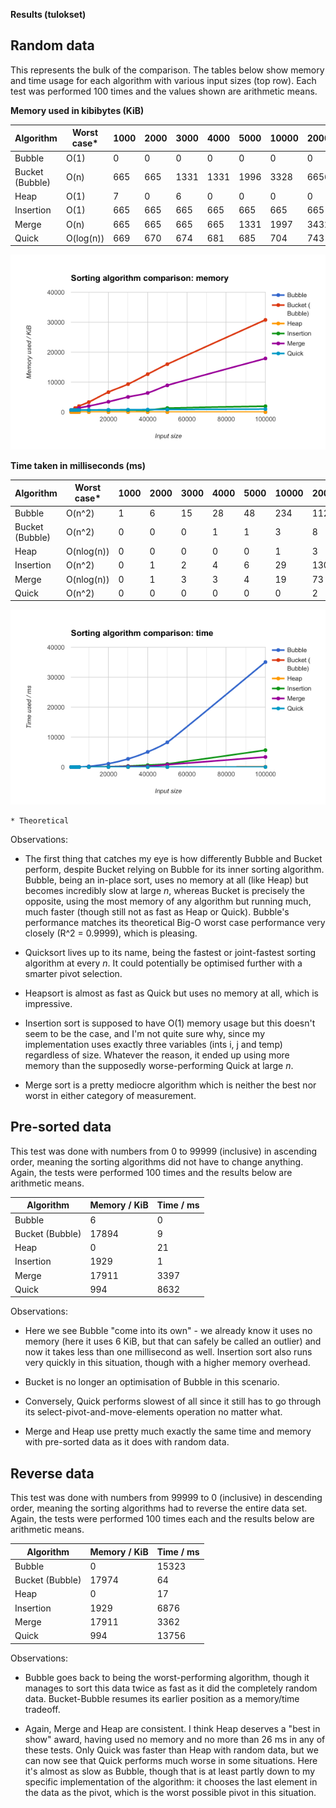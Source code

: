 **Results (tulokset)**

Random data
------------

This represents the bulk of the comparison. The tables below show memory and time usage for each algorithm with various input sizes (top row). Each test was performed 100 times and the values shown are arithmetic means.

**Memory used in kibibytes (KiB)**

| Algorithm       | Worst case* | 1000 | 2000 | 3000 | 4000 | 5000 | 10000 | 20000 | 30000 | 40000 | 50000 | 100000 |
|-----------------|-------------|------|------|------|------|------|-------|-------|-------|-------|-------|--------|
| Bubble          | O(1)        | 0    | 0    | 0    | 0    | 0    | 0     | 0     | 0     | 0     | 0     | 0      |
| Bucket (Bubble) | O(n)        | 665  | 665  | 1331 | 1331 | 1996 | 3328  | 6656  | 9321  | 12646 | 15975 | 30773  |
| Heap            | O(1)        | 7    | 0    | 6    | 0    | 0    | 0     | 0     | 0     | 0     | 0     | 0      |
| Insertion       | O(1)        | 665  | 665  | 665  | 665  | 665  | 665   | 665   | 665   | 665   | 1331  | 1956   |
| Merge           | O(n)        | 665  | 665  | 665  | 665  | 1331 | 1997  | 3432  | 5034  | 6375  | 8910  | 17883  |
| Quick           | O(log(n))   | 669  | 670  | 674  | 681  | 685  | 704   | 743   | 782   | 821   | 860   | 994    |

![Graph: memory](https://raw.githubusercontent.com/lewisohn/sortCompare/master/doc/results_memory.png)

**Time taken in milliseconds (ms)**

| Algorithm       | Worst case* | 1000 | 2000 | 3000 | 4000 | 5000 | 10000 | 20000 | 30000 | 40000 | 50000 | 100000 |
|-----------------|-------------|------|------|------|------|------|-------|-------|-------|-------|-------|--------|
| Bubble          | O(n^2)      | 1    | 6    | 15   | 28   | 48   | 234   | 1122  | 2718  | 5052  | 8264  | 35057  |
| Bucket (Bubble) | O(n^2)      | 0    | 0    | 0    | 1    | 1    | 3     | 8     | 13    | 20    | 28    | 81     |
| Heap            | O(nlog(n))  | 0    | 0    | 0    | 0    | 0    | 1     | 3     | 5     | 8     | 10    | 26     |
| Insertion       | O(n^2)      | 0    | 1    | 2    | 4    | 6    | 29    | 130   | 335   | 643   | 1037  | 5639   |
| Merge           | O(nlog(n))  | 0    | 1    | 3    | 3    | 4    | 19    | 73    | 221   | 287   | 801   | 3361   |
| Quick           | O(n^2)      | 0    | 0    | 0    | 0    | 0    | 0     | 2     | 3     | 4     | 6     | 12     |

![Graph: time](https://raw.githubusercontent.com/lewisohn/sortCompare/master/doc/results_time.png)

    * Theoretical

Observations:

- The first thing that catches my eye is how differently Bubble and Bucket perform, despite Bucket relying on Bubble for its inner sorting algorithm. Bubble, being an in-place sort, uses no memory at all (like Heap) but becomes incredibly slow at large *n*, whereas Bucket is precisely the opposite, using the most memory of any algorithm but running much, much faster (though still not as fast as Heap or Quick). Bubble's performance matches its theoretical Big-O worst case performance very closely (R^2 = 0.9999), which is pleasing.

- Quicksort lives up to its name, being the fastest or joint-fastest sorting algorithm at every *n*. It could potentially be optimised further with a smarter pivot selection.

- Heapsort is almost as fast as Quick but uses no memory at all, which is impressive.

- Insertion sort is supposed to have O(1) memory usage but this doesn't seem to be the case, and I'm not quite sure why, since my implementation uses exactly three variables (ints i, j and temp) regardless of size. Whatever the reason, it ended up using more memory than the supposedly worse-performing Quick at large *n*.

- Merge sort is a pretty mediocre algorithm which is neither the best nor worst in either category of measurement.


Pre-sorted data
---------------

This test was done with numbers from 0 to 99999 (inclusive) in ascending order, meaning the sorting algorithms did not have to change anything. Again, the tests were performed 100 times and the results below are arithmetic means.

| Algorithm       | Memory / KiB | Time / ms |
|-----------------|--------------|-----------|
| Bubble          | 6            | 0         |
| Bucket (Bubble) | 17894        | 9         |
| Heap            | 0            | 21        |
| Insertion       | 1929         | 1         |
| Merge           | 17911        | 3397      |
| Quick           | 994          | 8632      |

Observations:

- Here we see Bubble "come into its own" - we already know it uses no memory (here it uses 6 KiB, but that can safely be called an outlier) and now it takes less than one millisecond as well. Insertion sort also runs very quickly in this situation, though with a higher memory overhead.

- Bucket is no longer an optimisation of Bubble in this scenario.

- Conversely, Quick performs slowest of all since it still has to go through its select-pivot-and-move-elements operation no matter what.

- Merge and Heap use pretty much exactly the same time and memory with pre-sorted data as it does with random data.

Reverse data
------------
This test was done with numbers from 99999 to 0 (inclusive) in descending order, meaning the sorting algorithms had to reverse the entire data set. Again, the tests were performed 100 times each and the results below are arithmetic means.

| Algorithm       | Memory / KiB | Time / ms |
|-----------------|--------------|-----------|
| Bubble          | 0            | 15323     |
| Bucket (Bubble) | 17974        | 64        |
| Heap            | 0            | 17        |
| Insertion       | 1929         | 6876      |
| Merge           | 17911        | 3362      |
| Quick           | 994          | 13756     |

Observations:

- Bubble goes back to being the worst-performing algorithm, though it manages to sort this data twice as fast as it did the completely random data. Bucket-Bubble resumes its earlier position as a memory/time tradeoff.

- Again, Merge and Heap are consistent. I think Heap deserves a "best in show" award, having used no memory and no more than 26 ms in any of these tests. Only Quick was faster than Heap with random data, but we can now see that Quick performs much worse in some situations. Here it's almost as slow as Bubble, though that is at least partly down to my specific implementation of the algorithm: it chooses the last element in the data as the pivot, which is the worst possible pivot in this situation.
